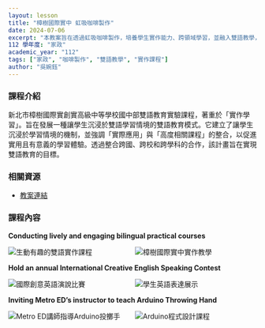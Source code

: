```yaml
---
layout: lesson
title: "樟樹國際實中 虹吸咖啡製作"
date: 2024-07-06
excerpt: "本教案旨在透過虹吸咖啡製作，培養學生實作能力、跨領域學習，並融入雙語教學，提升英語溝通能力。"
112 學年度: "家政"
academic_year: "112"
tags: ["家政", "咖啡製作", "雙語教學", "實作課程"]
author: "吳婉鈺"
---
```


### 課程介紹

新北市樟樹國際實創實高級中等學校國中部雙語教育實驗課程，著重於「實作學習」。旨在發展一種讓學生沉浸於雙語學習情境的雙語教育模式。它建立了讓學生沉浸於學習情境的機制，並強調「實際應用」與「高度相關課程」的整合，以促進實用且有意義的學習體驗。透過整合跨國、跨校和跨學科的合作，該計畫旨在實現雙語教育的目標。

### 相關資源

* [教案連結](https://drive.google.com/file/d/1qB9_ss46zfxbbeUudnZVuNgNiMXYt-pD/view?usp=drive_link)

### 課程內容

**Conducting lively and engaging bilingual practical courses**

<div style="display: flex; flex-direction: row; flex-wrap: wrap; gap: 10px; margin-bottom: 10px;">
    <img src="{{ '/assets/images/lessons/112/樟樹國際實中/DSC04125.JPG' | relative_url }}" alt="生動有趣的雙語實作課程" style="flex: 1; min-width: 48%; object-fit: cover;">
    <img src="{{ '/assets/images/lessons/112/樟樹國際實中/DSC08726.JPG' | relative_url }}" alt="樟樹國際實中實作教學" style="flex: 1; min-width: 48%; object-fit: cover;">
</div>

**Hold an annual International Creative English Speaking Contest**

<div style="display: flex; flex-direction: row; flex-wrap: wrap; gap: 10px; margin-bottom: 10px;">
    <img src="{{ '/assets/images/lessons/112/樟樹國際實中/1713260340811.jpg' | relative_url }}" alt="國際創意英語演說比賽" style="flex: 1; min-width: 48%; object-fit: cover;">
    <img src="{{ '/assets/images/lessons/112/樟樹國際實中/20230615_170802.jpg' | relative_url }}" alt="學生英語表達展示" style="flex: 1; min-width: 48%; object-fit: cover;">
</div>

**Inviting Metro ED’s instructor to teach Arduino Throwing Hand**

<div style="display: flex; flex-direction: row; flex-wrap: wrap; gap: 10px; margin-bottom: 10px;">
    <img src="{{ '/assets/images/lessons/112/樟樹國際實中/44F7F914-127C-47E6-B331-DCC9A7D7E7A5.jpg' | relative_url }}" alt="Metro ED講師指導Arduino投擲手" style="flex: 1; min-width: 48%; object-fit: cover;">
    <img src="{{ '/assets/images/lessons/112/樟樹國際實中/S__53297213_0.jpg' | relative_url }}" alt="Arduino程式設計課程" style="flex: 1; min-width: 48%; object-fit: cover;">
</div>



